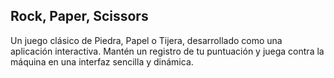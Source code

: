 ## Rock, Paper, Scissors

Un juego clásico de Piedra, Papel o Tijera, desarrollado como una aplicación interactiva. Mantén un registro de tu puntuación y juega contra la máquina en una interfaz sencilla y dinámica.

